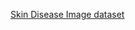 [Skin Disease Image dataset](https://www.kaggle.com/datasets/riyaelizashaju/skin-disease-classification-image-dataset)

